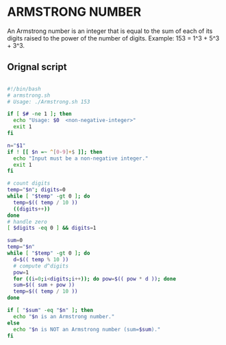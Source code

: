 # ARMSTRONG NUMBER 
An Armstrong number is an integer that is equal to the sum of each of its digits raised to the power of the number of digits. Example: 153 = 1^3 + 5^3 + 3^3.
## Orignal script 
```bash

#!/bin/bash
# armstrong.sh
# Usage: ./Armstrong.sh 153

if [ $# -ne 1 ]; then
  echo "Usage: $0  <non-negative-integer>"
  exit 1
fi

n="$1"
if ! [[ $n =~ ^[0-9]+$ ]]; then
  echo "Input must be a non-negative integer."
  exit 1
fi

# count digits
temp="$n"; digits=0
while [ "$temp" -gt 0 ]; do
  temp=$(( temp / 10 ))
  ((digits++))
done
# handle zero
[ $digits -eq 0 ] && digits=1

sum=0
temp="$n"
while [ "$temp" -gt 0 ]; do
  d=$(( temp % 10 ))
  # compute d^digits
  pow=1
  for ((i=0;i<digits;i++)); do pow=$(( pow * d )); done
  sum=$(( sum + pow ))
  temp=$(( temp / 10 ))
done

if [ "$sum" -eq "$n" ]; then
  echo "$n is an Armstrong number."
else
  echo "$n is NOT an Armstrong number (sum=$sum)."
fi

```
